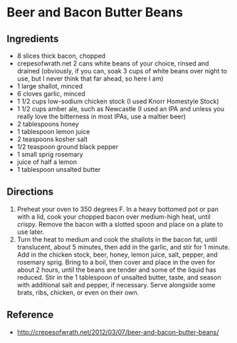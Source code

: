 # Beer and Bacon Butter Beans

## Ingredients
* 8 slices thick bacon, chopped
* crepesofwrath.net 2 cans white beans of your choice, rinsed and drained (obviously, if you can, soak 3 cups of white beans over night to use, but I never think that far ahead, so here I am)
* 1 large shallot, minced
* 6 cloves garlic, minced
* 1 1/2 cups low-sodium chicken stock (I used Knorr Homestyle Stock)
* 1 1/2 cups amber ale, such as Newcastle (I used an IPA and unless you really love the bitterness in most IPAs, use a maltier beer)
* 2 tablespoons honey
* 1 tablespoon lemon juice
* 2 teaspoons kosher salt
* 1/2 teaspoon ground black pepper
* 1 small sprig rosemary
* juice of half a lemon
* 1 tablespoon unsalted butter

## Directions
1. Preheat your oven to 350 degrees F. In a heavy bottomed pot or pan with a lid, cook your chopped bacon over medium-high heat, until crispy. Remove the bacon with a slotted spoon and place on a plate to use later.
2. Turn the heat to medium and cook the shallots in the bacon fat, until translucent, about 5 minutes, then add in the garlic, and stir for 1 minute. Add in the chicken stock, beer, honey, lemon juice, salt, pepper, and rosemary sprig. Bring to a boil, then cover and place in the oven for about 2 hours, until the beans are tender and some of the liquid has reduced. Stir in the 1 tablespoon of unsalted butter, taste, and season with additional salt and pepper, if necessary. Serve alongside some brats, ribs, chicken, or even on their own.

## Reference
* <http://crepesofwrath.net/2012/03/07/beer-and-bacon-butter-beans/>
